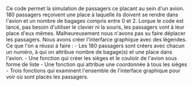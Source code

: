 Ce code permet la simulation de passagers ce placant au sein d'un avion.
180 passagers reçoivent une place à laquelle ils doivent se rendre dans l'avion et un nombre de bagages compris entre 0 et 2.
Lorque le code est lancé, pas besoin d'utiliser le clavier ni la souris, les passagers vont à leur place d'eux mêmes.
Malheureusement nous n'avons pas su faire déplacer les passagers.
Nous avons créer l'interfarce graphique avec des légendes.
Ce que l'on a réussi à faire :
      - Les 180 passagers sont créers avec chacun un numéro, à qui on attribue nombre de bagage(s) et une place dans l'avion.
      - Une fonction qui créer les sièges et le couloiir de l'avion sous forme de liste
      - Une fonction qui attribue une coordonnée à tous les sièges
      - Trois fonctions qui examinent l'ensemble de l'interface graphique pour voir où sont placés les passagers.
